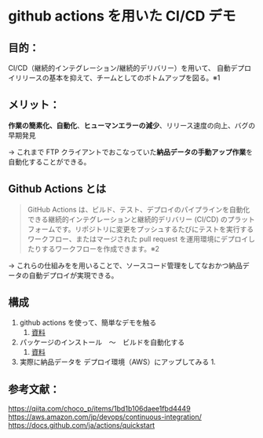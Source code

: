 # github actions を用いた CI/CD デモ

## 目的：

CI/CD（継続的インテグレーション/継続的デリバリー）を用いて、
自動デプロイリリースの基本を抑えて、チームとしてのボトムアップを図る。※1

## メリット：

**作業の簡素化、自動化**、**ヒューマンエラーの減少**、リリース速度の向上、バグの早期発見

-> これまで FTP クライアントでおこなっていた**納品データの手動アップ作業**を自動化することができる。

## Github Actions とは

> GitHub Actions は、ビルド、テスト、デプロイのパイプラインを自動化できる継続的インテグレーションと継続的デリバリー (CI/CD) のプラットフォームです。リポジトリに変更をプッシュするたびにテストを実行するワークフロー、またはマージされた pull request を運用環境にデプロイしたりするワークフローを作成できます。※2

-> これらの仕組みをを用いることで、ソースコード管理をしてなおかつ納品データの自動デプロイが実現できる。

## 構成

1. github actions を使って、簡単なデモを触る
   1. [資料](./github-actions-demo.md)
2. パッケージのインストール　〜　ビルドを自動化する
   1. [資料](./)
3. 実際に納品データを デプロイ環境（AWS）にアップしてみる
   1.

## 参考文献：

https://qiita.com/choco_p/items/1bd1b106daee1fbd4449
https://aws.amazon.com/jp/devops/continuous-integration/
https://docs.github.com/ja/actions/quickstart

